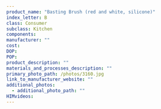 ```yaml
---
product_name: "Basting Brush (red and white, silicone)"
index_letter: B
class: Consumer
subclass: Kitchen
components:
manufacturer: ""
cost: 
DOP: 
POP: 
product_description: ""
materials_and_processes_description: ""
primary_photo_path: /photos/3160.jpg
link_to_manufacturer_website: ""
additional_photos:
  - additional_photo_path: ""
HIMvideos:
---
```


